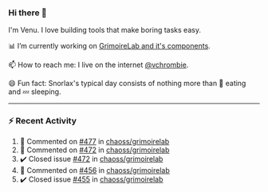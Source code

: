 ### Hi there 👋

I'm Venu. I love building tools that make boring tasks easy.

📊 I’m currently working on [GrimoireLab and it's components](https://chaoss.github.io/grimoirelab).

📫 How to reach me: I live on the internet [@vchrombie](https://www.google.co.in/search?q=vchrombie).

😄 Fun fact: Snorlax's typical day consists of nothing more than :doughnut: eating and :zzz: sleeping.

---

### :zap: Recent Activity

<!--RECENT_ACTIVITY:start-->
1. 💬 Commented on [#477](https://github.com/chaoss/grimoirelab/issues/477#issuecomment-1078801877) in [chaoss/grimoirelab](https://github.com/chaoss/grimoirelab)
2. 💬 Commented on [#472](https://github.com/chaoss/grimoirelab/issues/472#issuecomment-1078798736) in [chaoss/grimoirelab](https://github.com/chaoss/grimoirelab)
3. ✔️ Closed issue [#472](https://github.com/chaoss/grimoirelab/issues/472) in [chaoss/grimoirelab](https://github.com/chaoss/grimoirelab)
4. 💬 Commented on [#456](https://github.com/chaoss/grimoirelab/issues/456#issuecomment-1078796520) in [chaoss/grimoirelab](https://github.com/chaoss/grimoirelab)
5. ✔️ Closed issue [#455](https://github.com/chaoss/grimoirelab/issues/455) in [chaoss/grimoirelab](https://github.com/chaoss/grimoirelab)
<!--RECENT_ACTIVITY:end-->

<!--
**vchrombie/vchrombie** is a ✨ _special_ ✨ repository because its `README.md` (this file) appears on your GitHub profile.

Here are some ideas to get you started:

- 🔭 I’m currently working on ...
- 🌱 I’m currently learning ...
- 👯 I’m looking to collaborate on ...
- 🤔 I’m looking for help with ...
- 💬 Ask me about ...
- 📫 How to reach me: ...
- 😄 Pronouns: ...
- ⚡ Fun fact: ...
-->
